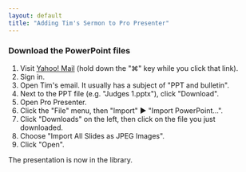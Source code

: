 ```yaml
---
layout: default
title: "Adding Tim's Sermon to Pro Presenter"
---
```


### Download the PowerPoint files

1. Visit [Yahoo! Mail](http://mail.yahoo.com/) (hold down the "⌘" key while you click that link).
2. Sign in.
3. Open Tim's email. It usually has a subject of "PPT and bulletin".
4. Next to the PPT file (e.g. "Judges 1.pptx"), click "Download".
5. Open Pro Presenter.
6. Click the "File" menu, then "Import" ► "Import PowerPoint...".
7. Click "Downloads" on the left, then click on the file you just downloaded.
8. Choose "Import All Slides as JPEG Images".
9. Click "Open".

The presentation is now in the library.
